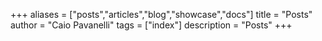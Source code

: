 +++
aliases = ["posts","articles","blog","showcase","docs"]
title = "Posts"
author = "Caio Pavanelli"
tags = ["index"]
description = "Posts"
+++